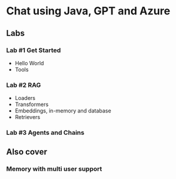 # Chat using Java, GPT and Azure

## Labs

### Lab #1 Get Started
* Hello World
* Tools

### Lab #2 RAG 
* Loaders
* Transformers
* Embeddings, in-memory and database
* Retrievers

### Lab #3 Agents and Chains

## Also cover

### Memory with multi user support


